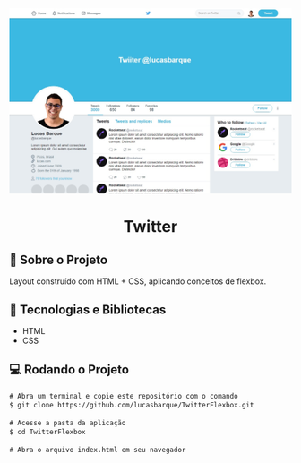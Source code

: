 <!-- Logotipo -->
<div align="center">
  <img src="./.github/preview.jpg">
</div>

<!-- Title -->
<h1 align="center"> Twitter </h1>

<!-- Sobre o Projeto -->

## 🧐 Sobre o Projeto

Layout construído com HTML + CSS, aplicando conceitos de flexbox.

## 🚀 Tecnologias e Bibliotecas

- HTML
- CSS

## 💻 Rodando o Projeto

```
# Abra um terminal e copie este repositório com o comando
$ git clone https://github.com/lucasbarque/TwitterFlexbox.git

# Acesse a pasta da aplicação
$ cd TwitterFlexbox

# Abra o arquivo index.html em seu navegador

```
